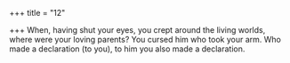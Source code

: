 +++
title = "12"

+++
When, having shut your eyes, you crept around the living worlds, where  were your loving parents? You cursed him who took your arm. Who made a declaration (to you),  to him you also made a declaration.  